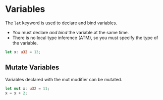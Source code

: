 # Variables

The `let` keyword is used to declare and bind variables.

- You must declare _and bind_ the variable at the same time.
- There is no local type inference (ATM), so you must specify the type of the variable.

```rust
let x: u32 = 13;
```

## Mutate Variables

Variables declared with the mut modifier can be mutated.

```rust
let mut x: u32 = 11;
x = x + 2;
```
